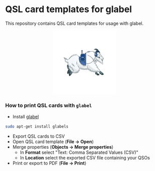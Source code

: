 QSL card templates for glabel
=============================
This repository contains QSL card templates for usage with glabel.

<p align="center">
  <a href="https://oe5lxr.at/"><img src="https://github.com/oe5lxr/.github/raw/main/logo/oe5lxr-mountain-goat.png" width="40%"></a>
</p>

### How to print QSL cards with `glabel`
* Install [glabel](https://github.com/jimevins/glabels-qt)
```bash
sudo apt-get install glabels
```
* Export QSL cards to CSV
* Open QSL card template (**File -> Open**)
* Merge properties (**Objects -> Merge properties**)
  * In **Format** select "Text: Comma Separated Values (CSV)"
  * In **Location** select the exported CSV file containing your QSOs
* Print or export to PDF (**File -> Print**)
